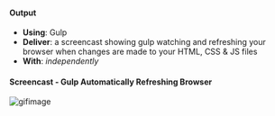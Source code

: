 #### Output
- **Using**: Gulp
- **Deliver**: a screencast showing gulp watching and refreshing your browser when changes are made to your HTML, CSS & JS files
- **With**: *independently*

#### Screencast - Gulp Automatically Refreshing Browser
![gifimage](https://cloud.githubusercontent.com/assets/25608336/22861267/5151a6fe-f115-11e6-87cd-1671c8b869bf.gif)
